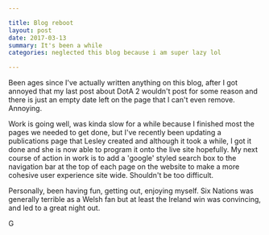 ```yaml
---

title: Blog reboot
layout: post
date: 2017-03-13
summary: It's been a while
categories: neglected this blog because i am super lazy lol

---
```


Been ages since I've actually written anything on this blog, after I got annoyed that my last post about DotA 2 wouldn't post for some reason and there is just an empty date left on the page that I can't even remove. Annoying.

Work is going well, was kinda slow for a while because I finished most the pages we needed to get done, but I've recently been updating a publications page that Lesley created and although it took a while, I got it done and she is now able to program it onto the live site hopefully. My next course of action in work is to add a 'google' styled search box to the navigation bar at the top of each page on the website to make a more cohesive user experience site wide. Shouldn't be too difficult.

Personally, been having fun, getting out, enjoying myself. Six Nations was generally terrible as a Welsh fan but at least the Ireland win was convincing, and led to a great night out.


G
